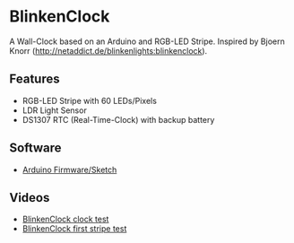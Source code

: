 # BlinkenClock
A Wall-Clock based on an Arduino and RGB-LED Stripe.
Inspired by Bjoern Knorr (http://netaddict.de/blinkenlights:blinkenclock).


## Features
* RGB-LED Stripe with 60 LEDs/Pixels
* LDR Light Sensor
* DS1307 RTC (Real-Time-Clock) with backup battery


## Software
* [Arduino Firmware/Sketch](https://github.com/watterott/BlinkenClock/tree/master/src)


## Videos
* [BlinkenClock clock test](http://www.youtube.com/watch?v=yUpm_b8Tglw)
* [BlinkenClock first stripe test](http://www.youtube.com/watch?v=Y0s2O4bYvBU)
